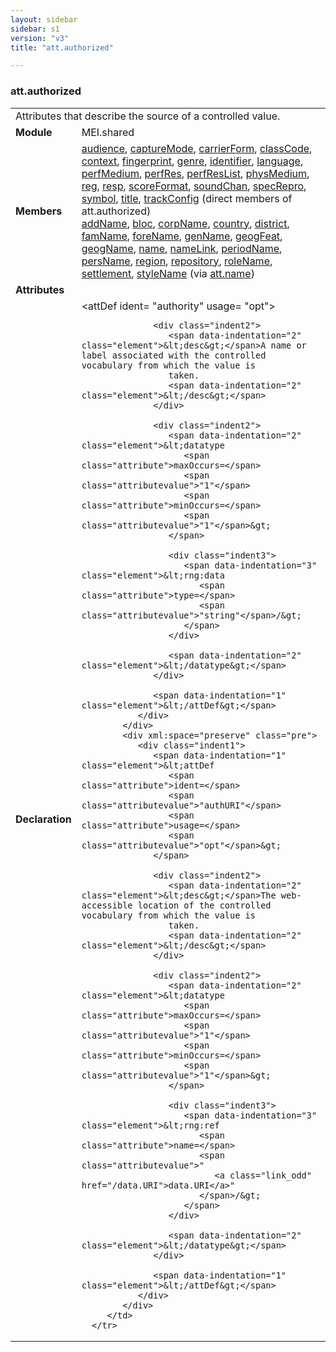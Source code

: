 ```yaml
---
layout: sidebar
sidebar: s1
version: "v3"
title: "att.authorized"

---
```


<div class="classSpec att">
   <h3 id="att.authorized">att.authorized</h3>
   <table class="wovenodd">
      <tr>
         <td colspan="2" class="wovenodd-col2">Attributes that describe the source of a controlled value.</td>
      </tr>
      <tr>
         <td class="wovenodd-col1">
            <strong>Module</strong>
         </td>
         <td class="wovenodd-col2">MEI.shared</td>
      </tr>
      <tr>
         <td class="wovenodd-col1">
            <strong>Members</strong>
         </td>
         <td class="wovenodd-col2">
            <div class="parent">
               <div>
                  <a class="link_odd_elementSpec" href="/{{ site.baseurl }}/{{ page.version }}/elements/audience.html">audience</a>, 
                  <a class="link_odd_elementSpec" href="/{{ site.baseurl }}/{{ page.version }}/elements/captureMode.html">captureMode</a>, 
                  <a class="link_odd_elementSpec" href="/{{ site.baseurl }}/{{ page.version }}/elements/carrierForm.html">carrierForm</a>, 
                  <a class="link_odd_elementSpec" href="/{{ site.baseurl }}/{{ page.version }}/elements/classCode.html">classCode</a>, 
                  <a class="link_odd_elementSpec" href="/{{ site.baseurl }}/{{ page.version }}/elements/context.html">context</a>, 
                  <a class="link_odd_elementSpec" href="/{{ site.baseurl }}/{{ page.version }}/elements/fingerprint.html">fingerprint</a>, 
                  <a class="link_odd_elementSpec" href="/{{ site.baseurl }}/{{ page.version }}/elements/genre.html">genre</a>, 
                  <a class="link_odd_elementSpec" href="/{{ site.baseurl }}/{{ page.version }}/elements/identifier.html">identifier</a>, 
                  <a class="link_odd_elementSpec" href="/{{ site.baseurl }}/{{ page.version }}/elements/language.html">language</a>, 
                  <a class="link_odd_elementSpec" href="/{{ site.baseurl }}/{{ page.version }}/elements/perfMedium.html">perfMedium</a>, 
                  <a class="link_odd_elementSpec" href="/{{ site.baseurl }}/{{ page.version }}/elements/perfRes.html">perfRes</a>, 
                  <a class="link_odd_elementSpec" href="/{{ site.baseurl }}/{{ page.version }}/elements/perfResList.html">perfResList</a>, 
                  <a class="link_odd_elementSpec" href="/{{ site.baseurl }}/{{ page.version }}/elements/physMedium.html">physMedium</a>, 
                  <a class="link_odd_elementSpec" href="/{{ site.baseurl }}/{{ page.version }}/elements/reg.html">reg</a>, 
                  <a class="link_odd_elementSpec" href="/{{ site.baseurl }}/{{ page.version }}/elements/resp.html">resp</a>, 
                  <a class="link_odd_elementSpec" href="/{{ site.baseurl }}/{{ page.version }}/elements/scoreFormat.html">scoreFormat</a>, 
                  <a class="link_odd_elementSpec" href="/{{ site.baseurl }}/{{ page.version }}/elements/soundChan.html">soundChan</a>, 
                  <a class="link_odd_elementSpec" href="/{{ site.baseurl }}/{{ page.version }}/elements/specRepro.html">specRepro</a>, 
                  <a class="link_odd_elementSpec" href="/{{ site.baseurl }}/{{ page.version }}/elements/symbol.html">symbol</a>, 
                  <a class="link_odd_elementSpec" href="/{{ site.baseurl }}/{{ page.version }}/elements/title.html">title</a>, 
                  <a class="link_odd_elementSpec" href="/{{ site.baseurl }}/{{ page.version }}/elements/trackConfig.html">trackConfig</a> (direct members of att.authorized)
               </div>
               <div>
                  <a class="link_odd_elementSpec" href="/{{ site.baseurl }}/{{ page.version }}/elements/addName.html">addName</a>, 
                  <a class="link_odd_elementSpec" href="/{{ site.baseurl }}/{{ page.version }}/elements/bloc.html">bloc</a>, 
                  <a class="link_odd_elementSpec" href="/{{ site.baseurl }}/{{ page.version }}/elements/corpName.html">corpName</a>, 
                  <a class="link_odd_elementSpec" href="/{{ site.baseurl }}/{{ page.version }}/elements/country.html">country</a>, 
                  <a class="link_odd_elementSpec" href="/{{ site.baseurl }}/{{ page.version }}/elements/district.html">district</a>, 
                  <a class="link_odd_elementSpec" href="/{{ site.baseurl }}/{{ page.version }}/elements/famName.html">famName</a>, 
                  <a class="link_odd_elementSpec" href="/{{ site.baseurl }}/{{ page.version }}/elements/foreName.html">foreName</a>, 
                  <a class="link_odd_elementSpec" href="/{{ site.baseurl }}/{{ page.version }}/elements/genName.html">genName</a>, 
                  <a class="link_odd_elementSpec" href="/{{ site.baseurl }}/{{ page.version }}/elements/geogFeat.html">geogFeat</a>, 
                  <a class="link_odd_elementSpec" href="/{{ site.baseurl }}/{{ page.version }}/elements/geogName.html">geogName</a>, 
                  <a class="link_odd_elementSpec" href="/{{ site.baseurl }}/{{ page.version }}/elements/name.html">name</a>, 
                  <a class="link_odd_elementSpec" href="/{{ site.baseurl }}/{{ page.version }}/elements/nameLink.html">nameLink</a>, 
                  <a class="link_odd_elementSpec" href="/{{ site.baseurl }}/{{ page.version }}/elements/periodName.html">periodName</a>, 
                  <a class="link_odd_elementSpec" href="/{{ site.baseurl }}/{{ page.version }}/elements/persName.html">persName</a>, 
                  <a class="link_odd_elementSpec" href="/{{ site.baseurl }}/{{ page.version }}/elements/region.html">region</a>, 
                  <a class="link_odd_elementSpec" href="/{{ site.baseurl }}/{{ page.version }}/elements/repository.html">repository</a>, 
                  <a class="link_odd_elementSpec" href="/{{ site.baseurl }}/{{ page.version }}/elements/roleName.html">roleName</a>, 
                  <a class="link_odd_elementSpec" href="/{{ site.baseurl }}/{{ page.version }}/elements/settlement.html">settlement</a>, 
                  <a class="link_odd_elementSpec" href="/{{ site.baseurl }}/{{ page.version }}/elements/styleName.html">styleName</a>
                  <span> (via 
                     <a class="link_odd_classSpec" href="/{{ site.baseurl }}/{{ page.version }}/attribute-classes/att.name.html">att.name</a>)
                  </span>
               </div>
            </div>
         </td>
      </tr>
      <tr>
         <td class="wovenodd-col1">
            <strong>Attributes</strong>
         </td>
         <td class="wovenodd-col2"></td>
      </tr>
      <tr>
         <td class="wovenodd-col1">
            <strong>Declaration</strong>
         </td>
         <td class="wovenodd-col2">
            <div xml:space="preserve" class="pre">
               <div class="indent1">
                  <span data-indentation="1" class="element">&lt;attDef 
                     <span class="attribute">ident=</span>
                     <span class="attributevalue">"authority"</span> 
                     <span class="attribute">usage=</span>
                     <span class="attributevalue">"opt"</span>&gt;
                  </span>
                  
                  <div class="indent2">
                     <span data-indentation="2" class="element">&lt;desc&gt;</span>A name or label associated with the controlled vocabulary from which the value is
                     taken.
                     <span data-indentation="2" class="element">&lt;/desc&gt;</span>
                  </div>
                  
                  <div class="indent2">
                     <span data-indentation="2" class="element">&lt;datatype 
                        <span class="attribute">maxOccurs=</span>
                        <span class="attributevalue">"1"</span> 
                        <span class="attribute">minOccurs=</span>
                        <span class="attributevalue">"1"</span>&gt;
                     </span>
                     
                     <div class="indent3">
                        <span data-indentation="3" class="element">&lt;rng:data 
                           <span class="attribute">type=</span>
                           <span class="attributevalue">"string"</span>/&gt;
                        </span>
                     </div>
                     
                     <span data-indentation="2" class="element">&lt;/datatype&gt;</span>
                  </div>
                  
                  <span data-indentation="1" class="element">&lt;/attDef&gt;</span>
               </div>
            </div>
            <div xml:space="preserve" class="pre">
               <div class="indent1">
                  <span data-indentation="1" class="element">&lt;attDef 
                     <span class="attribute">ident=</span>
                     <span class="attributevalue">"authURI"</span> 
                     <span class="attribute">usage=</span>
                     <span class="attributevalue">"opt"</span>&gt;
                  </span>
                  
                  <div class="indent2">
                     <span data-indentation="2" class="element">&lt;desc&gt;</span>The web-accessible location of the controlled vocabulary from which the value is
                     taken.
                     <span data-indentation="2" class="element">&lt;/desc&gt;</span>
                  </div>
                  
                  <div class="indent2">
                     <span data-indentation="2" class="element">&lt;datatype 
                        <span class="attribute">maxOccurs=</span>
                        <span class="attributevalue">"1"</span> 
                        <span class="attribute">minOccurs=</span>
                        <span class="attributevalue">"1"</span>&gt;
                     </span>
                     
                     <div class="indent3">
                        <span data-indentation="3" class="element">&lt;rng:ref 
                           <span class="attribute">name=</span>
                           <span class="attributevalue">"
                              <a class="link_odd" href="/data.URI">data.URI</a>"
                           </span>/&gt;
                        </span>
                     </div>
                     
                     <span data-indentation="2" class="element">&lt;/datatype&gt;</span>
                  </div>
                  
                  <span data-indentation="1" class="element">&lt;/attDef&gt;</span>
               </div>
            </div>
         </td>
      </tr>
   </table>
</div>